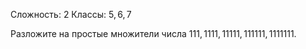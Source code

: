 
Сложность: $2$
Классы: $5,6,7$

Разложите на простые множители числа $111, 1111, 11111, 111111, 1111111$.
